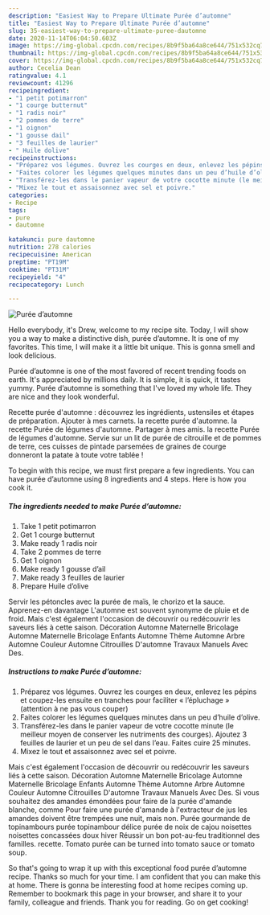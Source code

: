 ```yaml
---
description: "Easiest Way to Prepare Ultimate Purée d’automne"
title: "Easiest Way to Prepare Ultimate Purée d’automne"
slug: 35-easiest-way-to-prepare-ultimate-puree-dautomne
date: 2020-11-14T06:04:50.603Z
image: https://img-global.cpcdn.com/recipes/8b9f5ba64a8ce644/751x532cq70/puree-dautomne-photo-principale-de-la-recette.jpg
thumbnail: https://img-global.cpcdn.com/recipes/8b9f5ba64a8ce644/751x532cq70/puree-dautomne-photo-principale-de-la-recette.jpg
cover: https://img-global.cpcdn.com/recipes/8b9f5ba64a8ce644/751x532cq70/puree-dautomne-photo-principale-de-la-recette.jpg
author: Cecelia Dean
ratingvalue: 4.1
reviewcount: 41296
recipeingredient:
- "1 petit potimarron"
- "1 courge butternut"
- "1 radis noir"
- "2 pommes de terre"
- "1 oignon"
- "1 gousse dail"
- "3 feuilles de laurier"
- " Huile dolive"
recipeinstructions:
- "Préparez vos légumes. Ouvrez les courges en deux, enlevez les pépins et coupez-les ensuite en tranches pour faciliter « l’épluchage » (attention à ne pas vous couper)"
- "Faites colorer les légumes quelques minutes dans un peu d’huile d’olive."
- "Transférez-les dans le panier vapeur de votre cocotte minute (le meilleur moyen de conserver les nutriments des courges). Ajoutez 3 feuilles de laurier et un peu de sel dans l’eau. Faites cuire 25 minutes."
- "Mixez le tout et assaisonnez avec sel et poivre."
categories:
- Recipe
tags:
- pure
- dautomne

katakunci: pure dautomne 
nutrition: 278 calories
recipecuisine: American
preptime: "PT19M"
cooktime: "PT31M"
recipeyield: "4"
recipecategory: Lunch

---
```



![Purée d’automne](https://img-global.cpcdn.com/recipes/8b9f5ba64a8ce644/751x532cq70/puree-dautomne-photo-principale-de-la-recette.jpg)

Hello everybody, it's Drew, welcome to my recipe site. Today, I will show you a way to make a distinctive dish, purée d’automne. It is one of my favorites. This time, I will make it a little bit unique. This is gonna smell and look delicious.

Purée d’automne is one of the most favored of recent trending foods on earth. It's appreciated by millions daily. It is simple, it is quick, it tastes yummy. Purée d’automne is something that I've loved my whole life. They are nice and they look wonderful.

Recette purée d&#39;automne : découvrez les ingrédients, ustensiles et étapes de préparation. Ajouter à mes carnets. la recette purée d&#39;automne. la recette Purée de légumes d&#39;automne. Partager à mes amis. la recette Purée de légumes d&#39;automne. Servie sur un lit de purée de citrouille et de pommes de terre, ces cuisses de pintade parsemées de graines de courge donneront la patate à toute votre tablée !


To begin with this recipe, we must first prepare a few ingredients. You can have purée d’automne using 8 ingredients and 4 steps. Here is how you cook it.

<!--inarticleads1-->

##### The ingredients needed to make Purée d’automne:

1. Take 1 petit potimarron
1. Get 1 courge butternut
1. Make ready 1 radis noir
1. Take 2 pommes de terre
1. Get 1 oignon
1. Make ready 1 gousse d’ail
1. Make ready 3 feuilles de laurier
1. Prepare  Huile d’olive


Servir les pétoncles avec la purée de maïs, le chorizo et la sauce. Apprenez-en davantage L&#39;automne est souvent synonyme de pluie et de froid. Mais c&#39;est également l&#39;occasion de découvrir ou redécouvrir les saveurs liés à cette saison. Décoration Automne Maternelle Bricolage Automne Maternelle Bricolage Enfants Automne Thème Automne Arbre Automne Couleur Automne Citrouilles D&#39;automne Travaux Manuels Avec Des. 

<!--inarticleads2-->

##### Instructions to make Purée d’automne:

1. Préparez vos légumes. Ouvrez les courges en deux, enlevez les pépins et coupez-les ensuite en tranches pour faciliter « l’épluchage » (attention à ne pas vous couper)
1. Faites colorer les légumes quelques minutes dans un peu d’huile d’olive.
1. Transférez-les dans le panier vapeur de votre cocotte minute (le meilleur moyen de conserver les nutriments des courges). Ajoutez 3 feuilles de laurier et un peu de sel dans l’eau. Faites cuire 25 minutes.
1. Mixez le tout et assaisonnez avec sel et poivre.


Mais c&#39;est également l&#39;occasion de découvrir ou redécouvrir les saveurs liés à cette saison. Décoration Automne Maternelle Bricolage Automne Maternelle Bricolage Enfants Automne Thème Automne Arbre Automne Couleur Automne Citrouilles D&#39;automne Travaux Manuels Avec Des. Si vous souhaitez des amandes émondées pour faire de la purée d&#39;amande blanche, comme Pour faire une purée d&#39;amande à l&#39;extracteur de jus les amandes doivent être trempées une nuit, mais non. Purée gourmande de topinambours purée topinambour délice purée de noix de cajou noisettes noisettes concassées doux hiver Réussir un bon pot-au-feu traditionnel des familles. recette. Tomato purée can be turned into tomato sauce or tomato soup. 

So that's going to wrap it up with this exceptional food purée d’automne recipe. Thanks so much for your time. I am confident that you can make this at home. There is gonna be interesting food at home recipes coming up. Remember to bookmark this page in your browser, and share it to your family, colleague and friends. Thank you for reading. Go on get cooking!

